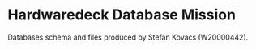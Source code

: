 
# Hardwaredeck Database Mission

Databases schema and files produced by Stefan Kovacs (W20000442).

